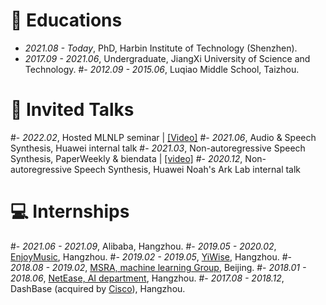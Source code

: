 
# 📖 Educations
- *2021.08 - Today*, PhD, Harbin Institute of Technology (Shenzhen).
- *2017.09 - 2021.06*, Undergraduate, JiangXi University of Science and Technology.
#- *2012.09 - 2015.06*, Luqiao Middle School, Taizhou.

# 💬 Invited Talks
#- *2022.02*, Hosted MLNLP seminar \| [\[Video\]](https://www.bilibili.com/video/BV1wF411x7qh)
#- *2021.06*, Audio & Speech Synthesis, Huawei internal talk
#- *2021.03*, Non-autoregressive Speech Synthesis, PaperWeekly & biendata \| [\[video\]](https://www.bilibili.com/video/BV1uf4y1t7Hr/)
#- *2020.12*, Non-autoregressive Speech Synthesis, Huawei Noah's Ark Lab internal talk

# 💻 Internships
#- *2021.06 - 2021.09*, Alibaba, Hangzhou.
#- *2019.05 - 2020.02*, [EnjoyMusic](https://enjoymusic.ai/), Hangzhou.
#- *2019.02 - 2019.05*, [YiWise](https://www.yiwise.com/), Hangzhou.
#- *2018.08 - 2019.02*, [MSRA, machine learning Group](https://www.microsoft.com/en-us/research/group/machine-learning-research-group/), Beijing.
#- *2018.01 - 2018.06*, [NetEase, AI department](https://hr.163.com/zc/12-ai/index.html), Hangzhou.
#- *2017.08 - 2018.12*, DashBase (acquired by [Cisco](https://blogs.cisco.com/news/349511)), Hangzhou.
